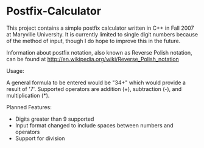 Postfix-Calculator
=====================

This project contains a simple postfix calculator written in C++ in Fall 2007 at Maryville University. It is currently limited to single digit numbers because of the method of input, though I do hope to improve this in the future.

Information about postfix notation, also known as Reverse Polish notation, can be found at http://en.wikipedia.org/wiki/Reverse_Polish_notation

Usage:

A general formula to be entered would be "34+" which would provide a result of '7'. Supported operators are addition (+), subtraction (-), and multiplication (*).

Planned Features:

- Digits greater than 9 supported
- Input format changed to include spaces between numbers and operators
- Support for division
